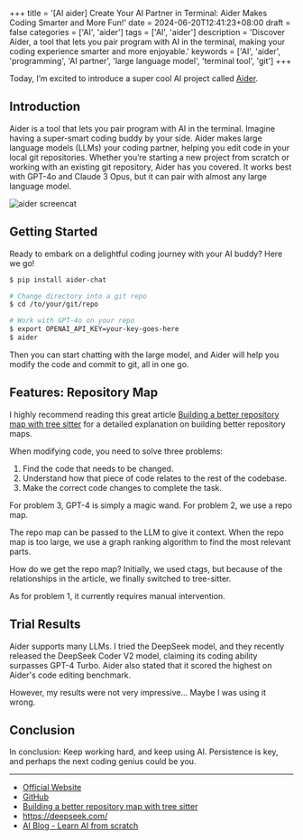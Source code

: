 +++
title = '[AI aider] Create Your AI Partner in Terminal: Aider Makes Coding Smarter and More Fun!'
date = 2024-06-20T12:41:23+08:00
draft = false
categories = ['AI', 'aider']
tags = ['AI', 'aider']
description = 'Discover Aider, a tool that lets you pair program with AI in the terminal, making your coding experience smarter and more enjoyable.'
keywords = ['AI', 'aider', 'programming', 'AI partner', 'large language model', 'terminal tool', 'git']
+++

Today, I’m excited to introduce a super cool AI project called [Aider](https://aider.chat/).

## Introduction

Aider is a tool that lets you pair program with AI in the terminal. Imagine having a super-smart coding buddy by your side. Aider makes large language models (LLMs) your coding partner, helping you edit code in your local git repositories. Whether you’re starting a new project from scratch or working with an existing git repository, Aider has you covered. It works best with GPT-4o and Claude 3 Opus, but it can pair with almost any large language model.

![aider screencat](https://aider.chat/assets/screencast.svg)

## Getting Started

Ready to embark on a delightful coding journey with your AI buddy? Here we go!

```bash
$ pip install aider-chat

# Change directory into a git repo
$ cd /to/your/git/repo

# Work with GPT-4o on your repo
$ export OPENAI_API_KEY=your-key-goes-here
$ aider
```

Then you can start chatting with the large model, and Aider will help you modify the code and commit to git, all in one go.

## Features: Repository Map

I highly recommend reading this great article [Building a better repository map with tree sitter](https://aider.chat/2023/10/22/repomap.html) for a detailed explanation on building better repository maps.

When modifying code, you need to solve three problems:

1. Find the code that needs to be changed.
2. Understand how that piece of code relates to the rest of the codebase.
3. Make the correct code changes to complete the task.

For problem 3, GPT-4 is simply a magic wand. For problem 2, we use a repo map.

The repo map can be passed to the LLM to give it context. When the repo map is too large, we use a graph ranking algorithm to find the most relevant parts.

How do we get the repo map? Initially, we used ctags, but because of the relationships in the article, we finally switched to tree-sitter.

As for problem 1, it currently requires manual intervention.

## Trial Results

Aider supports many LLMs. I tried the DeepSeek model, and they recently released the DeepSeek Coder V2 model, claiming its coding ability surpasses GPT-4 Turbo. Aider also stated that it scored the highest on Aider's code editing benchmark.

However, my results were not very impressive... Maybe I was using it wrong.

## Conclusion

In conclusion: Keep working hard, and keep using AI. Persistence is key, and perhaps the next coding genius could be you.

---

- [Official Website](https://aider.chat/)
- [GitHub](https://github.com/paul-gauthier/aider)
- [Building a better repository map with tree sitter](https://aider.chat/2023/10/22/repomap.html)
- https://deepseek.com/
- [AI Blog - Learn AI from scratch](https://ai-blog.aihub2022.top/post/ai-aider-intro/)
<!-- - [CSDN - Learn AI from scratch](...) -->
<!-- - [Juejin - Learn AI from scratch](...) -->
<!-- - [Zhihu - Learn AI from scratch](...) -->
<!-- - [Alibaba Cloud - Learn AI from scratch](...) -->
<!-- - [Tencent Cloud - Learn AI from scratch](...) -->
